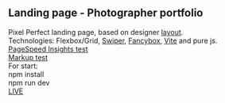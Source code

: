 ## Landing page - Photographer portfolio
Pixel Perfect landing page, based on designer [layout](https://github.com/AndrewShedov/landing-page--photographer-portfolio/tree/main/public/layout).<br/>
Technologies: Flexbox/Grid, [Swiper](https://swiperjs.com/), [Fancybox](https://fancyapps.com/fancybox/), [Vite](https://vitejs.dev/) and pure js.<br/>
[PageSpeed Insights test](https://developers.google.com/speed/pagespeed/insights/?url=https://landing-page-photographer-portfolio.vercel.app/) <br/>
[Markup test](https://validator.w3.org/nu/?doc=https%3A%2F%2Flanding-page-photographer-portfolio.vercel.app%2F)<br/>
For start:<br/>
npm install<br/>
npm run dev<br/>
[LIVE](https://landing-page-photographer-portfolio.vercel.app/)


